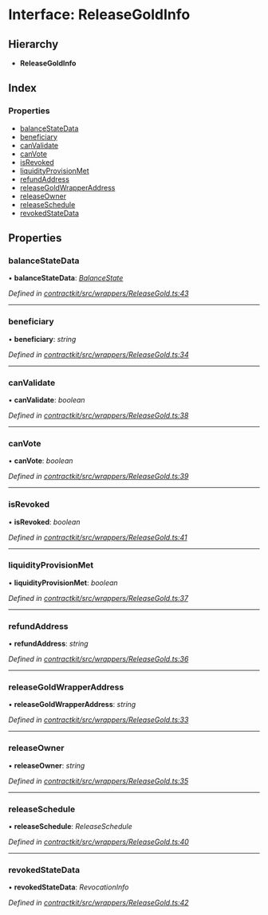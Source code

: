 # Interface: ReleaseGoldInfo

## Hierarchy

* **ReleaseGoldInfo**

## Index

### Properties

* [balanceStateData](_wrappers_releasegold_.releasegoldinfo.md#balancestatedata)
* [beneficiary](_wrappers_releasegold_.releasegoldinfo.md#beneficiary)
* [canValidate](_wrappers_releasegold_.releasegoldinfo.md#canvalidate)
* [canVote](_wrappers_releasegold_.releasegoldinfo.md#canvote)
* [isRevoked](_wrappers_releasegold_.releasegoldinfo.md#isrevoked)
* [liquidityProvisionMet](_wrappers_releasegold_.releasegoldinfo.md#liquidityprovisionmet)
* [refundAddress](_wrappers_releasegold_.releasegoldinfo.md#refundaddress)
* [releaseGoldWrapperAddress](_wrappers_releasegold_.releasegoldinfo.md#releasegoldwrapperaddress)
* [releaseOwner](_wrappers_releasegold_.releasegoldinfo.md#releaseowner)
* [releaseSchedule](_wrappers_releasegold_.releasegoldinfo.md#releaseschedule)
* [revokedStateData](_wrappers_releasegold_.releasegoldinfo.md#revokedstatedata)

## Properties

###  balanceStateData

• **balanceStateData**: *[BalanceState](_wrappers_releasegold_.balancestate.md)*

*Defined in [contractkit/src/wrappers/ReleaseGold.ts:43](https://github.com/celo-org/celo-monorepo/blob/master/packages/contractkit/src/wrappers/ReleaseGold.ts#L43)*

___

###  beneficiary

• **beneficiary**: *string*

*Defined in [contractkit/src/wrappers/ReleaseGold.ts:34](https://github.com/celo-org/celo-monorepo/blob/master/packages/contractkit/src/wrappers/ReleaseGold.ts#L34)*

___

###  canValidate

• **canValidate**: *boolean*

*Defined in [contractkit/src/wrappers/ReleaseGold.ts:38](https://github.com/celo-org/celo-monorepo/blob/master/packages/contractkit/src/wrappers/ReleaseGold.ts#L38)*

___

###  canVote

• **canVote**: *boolean*

*Defined in [contractkit/src/wrappers/ReleaseGold.ts:39](https://github.com/celo-org/celo-monorepo/blob/master/packages/contractkit/src/wrappers/ReleaseGold.ts#L39)*

___

###  isRevoked

• **isRevoked**: *boolean*

*Defined in [contractkit/src/wrappers/ReleaseGold.ts:41](https://github.com/celo-org/celo-monorepo/blob/master/packages/contractkit/src/wrappers/ReleaseGold.ts#L41)*

___

###  liquidityProvisionMet

• **liquidityProvisionMet**: *boolean*

*Defined in [contractkit/src/wrappers/ReleaseGold.ts:37](https://github.com/celo-org/celo-monorepo/blob/master/packages/contractkit/src/wrappers/ReleaseGold.ts#L37)*

___

###  refundAddress

• **refundAddress**: *string*

*Defined in [contractkit/src/wrappers/ReleaseGold.ts:36](https://github.com/celo-org/celo-monorepo/blob/master/packages/contractkit/src/wrappers/ReleaseGold.ts#L36)*

___

###  releaseGoldWrapperAddress

• **releaseGoldWrapperAddress**: *string*

*Defined in [contractkit/src/wrappers/ReleaseGold.ts:33](https://github.com/celo-org/celo-monorepo/blob/master/packages/contractkit/src/wrappers/ReleaseGold.ts#L33)*

___

###  releaseOwner

• **releaseOwner**: *string*

*Defined in [contractkit/src/wrappers/ReleaseGold.ts:35](https://github.com/celo-org/celo-monorepo/blob/master/packages/contractkit/src/wrappers/ReleaseGold.ts#L35)*

___

###  releaseSchedule

• **releaseSchedule**: *ReleaseSchedule*

*Defined in [contractkit/src/wrappers/ReleaseGold.ts:40](https://github.com/celo-org/celo-monorepo/blob/master/packages/contractkit/src/wrappers/ReleaseGold.ts#L40)*

___

###  revokedStateData

• **revokedStateData**: *RevocationInfo*

*Defined in [contractkit/src/wrappers/ReleaseGold.ts:42](https://github.com/celo-org/celo-monorepo/blob/master/packages/contractkit/src/wrappers/ReleaseGold.ts#L42)*
